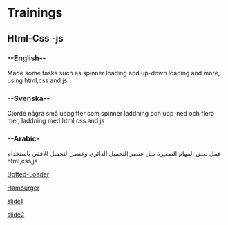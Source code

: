 # Trainings
<h2>Html-Css -js</h2>
<h3>--English--</h3>
<p>Made some tasks such as spinner loading and up-down loading and more, using html,css and js</p>
<h3>--Svenska--</h3>
<p>Gjorde några små uppgifter som spinner laddning och upp-ned och flera mer, laddning med html,css and js</p>
<h3>--Arabic-</h3>
<p>عمل بعض المهام الصغيرة مثل عنصر التحميل الدائري وعنصر التحميل الافقي باستخدام html,css,js</p>

[Dotted-Loader](https://bahaa83.github.io/Trainings/html-css-js/Dotted-Loader/index.html)<p></p>
[Hamburger](https://bahaa83.github.io/Trainings/html-css-js/Hamburger/hamburger.html)<p></p>
[slide1](https://bahaa83.github.io/Trainings/html-css-js/slide1/slide.html)<p></p>
[slide2](https://bahaa83.github.io/Trainings/html-css-js/slide2/slide.html)<p></p>



